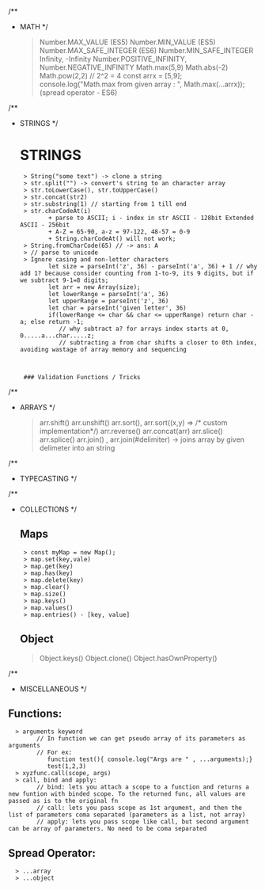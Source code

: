 /**
 * MATH
 */
    > Number.MAX_VALUE (ES5)
    > Number.MIN_VALUE (ES5)
    > Number.MAX_SAFE_INTEGER (ES6)
    > Number.MIN_SAFE_INTEGER
    > Infinity, -Infinity
    > Number.POSITIVE_INFINITY, Number.NEGATIVE_INFINITY
    > Math.max(5,9)
    > Math.abs(-2)
    > Math.pow(2,2) // 2^2 = 4
    > const arrx = [5,9];
        console.log("Math.max from given array : ", Math.max(...arrx)); (spread operator - ES6)

/**
 * STRINGS
 */

    # STRINGS
        > String("some text") -> clone a string
        > str.split("") -> convert's string to an character array
        > str.toLowerCase(), str.toUpperCase()
        > str.concat(str2)
        > str.substring(1) // starting from 1 till end
        > str.charCodeAt(i) 
               + parse to ASCII; i - index in str ASCII - 128bit Extended ASCII - 256bit
               + A-Z = 65-90, a-z = 97-122, 48-57 = 0-9
               + String.charCodeAt() will not work;
        > String.fromCharCode(65) // -> ans: A
        > // parse to unicode
        > Ignore casing and non-letter characters
               let size = parseInt('z', 36) - parseInt('a', 36) + 1 // why add 1? because consider counting from 1-to-9, its 9 digits, but if we subtract 9-1=8 digits;
               let arr = new Array(size);
               let lowerRange = parseInt('a', 36)
               let upperRange = parseInt('z', 36)
               let char = parseInt('given letter', 36)
               if(lowerRange <= char && char <= upperRange) return char - a; else return -1;
                  // why subtract a? for arrays index starts at 0, 0.....a...char.....z;
                  // subtracting a from char shifts a closer to 0th index, avoiding wastage of array memory and sequencing 

        

        ### Validation Functions / Tricks

 /**
 * ARRAYS
 */
    > arr.shift()
    > arr.unshift()
    > arr.sort(), arr.sort((x,y) => /* custom implementation*/)
    > arr.reverse()
    > arr.concat(arr)
    > arr.slice()
    > arr.splice()
    > arr.join() , arr.join(#delimiter) -> joins array by given delimeter into an string


 /**
 * TYPECASTING
 */


/**
 * COLLECTIONS
 */

    ## Maps
        > const myMap = new Map();
        > map.set(key,vale)
        > map.get(key)
        > map.has(key)
        > map.delete(key)
        > map.clear()
        > map.size()
        > map.keys()
        > map.values()
        > map.entries() - [key, value]

 
   ## Object
      > Object.keys()
      > Object.clone()
      > Object.hasOwnProperty()
 
 /**
 * MISCELLANEOUS
 */

 ## Functions:
      > arguments keyword
            // In function we can get pseudo array of its parameters as arguments
            // For ex: 
               function test(){ console.log("Args are " , ...arguments);}
               test(1,2,3)
      > xyzfunc.call(scope, args)
      > call, bind and apply:
            // bind: lets you attach a scope to a function and returns a new funtion with binded scope. To the returned func, all values are passed as is to the original fn
            // call: lets you pass scope as 1st argument, and then the list of parameters coma separated (parameters as a list, not array)
            // apply: lets you pass scope like call, but second argument can be array of parameters. No need to be coma separated

## Spread Operator:
      > ...array
      > ...object
